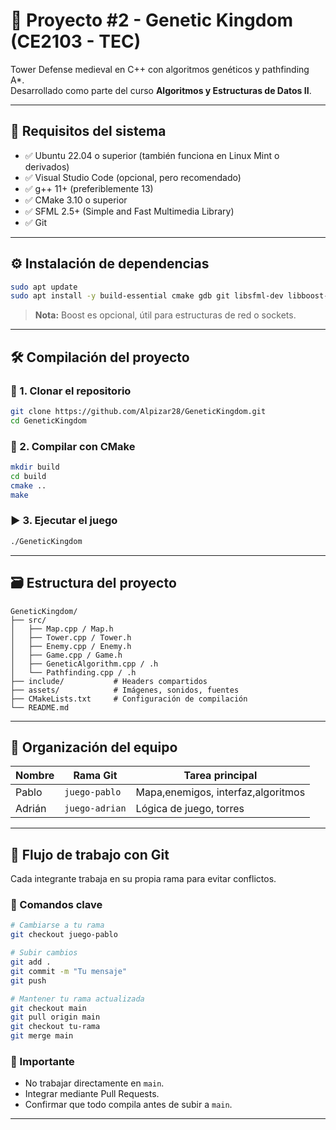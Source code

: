 # 🏰 Proyecto #2 - Genetic Kingdom (CE2103 - TEC)

Tower Defense medieval en C++ con algoritmos genéticos y pathfinding A*.  
Desarrollado como parte del curso **Algoritmos y Estructuras de Datos II**.

------------------------------------------------------------------------------

## 🔧 Requisitos del sistema

- ✅ Ubuntu 22.04 o superior (también funciona en Linux Mint o derivados)
- ✅ Visual Studio Code (opcional, pero recomendado)
- ✅ g++ 11+ (preferiblemente 13)
- ✅ CMake 3.10 o superior
- ✅ SFML 2.5+ (Simple and Fast Multimedia Library)
- ✅ Git

------------------------------------------------------------------------------

## ⚙️ Instalación de dependencias

```bash
sudo apt update
sudo apt install -y build-essential cmake gdb git libsfml-dev libboost-all-dev
```

> **Nota:** Boost es opcional, útil para estructuras de red o sockets.

------------------------------------------------------------------------------

## 🛠️ Compilación del proyecto

### 🔁 1. Clonar el repositorio

```bash
git clone https://github.com/Alpizar28/GeneticKingdom.git
cd GeneticKingdom
```

### 🔧 2. Compilar con CMake

```bash
mkdir build
cd build
cmake ..
make
```

### ▶️ 3. Ejecutar el juego

```bash
./GeneticKingdom
```

--------------------------------------------------------------------------------

## 🗃️ Estructura del proyecto

```
GeneticKingdom/
├── src/
│   ├── Map.cpp / Map.h
│   ├── Tower.cpp / Tower.h
│   ├── Enemy.cpp / Enemy.h
│   ├── Game.cpp / Game.h
│   ├── GeneticAlgorithm.cpp / .h
│   └── Pathfinding.cpp / .h
├── include/           # Headers compartidos
├── assets/            # Imágenes, sonidos, fuentes
├── CMakeLists.txt     # Configuración de compilación
└── README.md
```

---

## 👥 Organización del equipo

| Nombre   | Rama Git             | Tarea principal                         |
|----------|----------------------|------------------------------------------|
| Pablo    | `juego-pablo`        | Mapa,enemigos, interfaz,algoritmos       |
| Adrián   | `juego-adrian`       | Lógica de juego, torres                  |
---

## 🔀 Flujo de trabajo con Git

Cada integrante trabaja en su propia rama para evitar conflictos.

### 📌 Comandos clave

```bash
# Cambiarse a tu rama
git checkout juego-pablo

# Subir cambios
git add .
git commit -m "Tu mensaje"
git push

# Mantener tu rama actualizada
git checkout main
git pull origin main
git checkout tu-rama
git merge main
```

### 📢 Importante
- No trabajar directamente en `main`.
- Integrar mediante Pull Requests.
- Confirmar que todo compila antes de subir a `main`.

------------------------------------------------------------------------------
